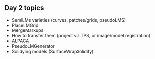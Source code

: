 ## Day 2 topics

* SemiLMs varieties (curves, patches/grids, pseudoLMS)
* PlaceLMGrid
* MergeMarkups 
* How to transfer them (project via TPS, or image/model registration)
* ALPACA
* PseudoLMGenerator 
* Solidying models (SurfaceWrapSolidify)


